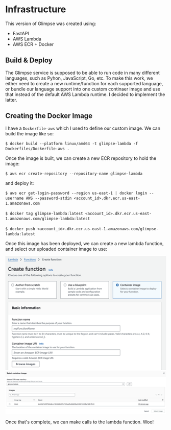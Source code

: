 # Infrastructure

This version of Glimpse was created using:
- FastAPI
- AWS Lambda
- AWS ECR + Docker

## Build & Deploy

The Glimpse service is supposed to be able to run code in many different languages, such as Pyhon, JavaScript, Go, etc. To make this work, we either need to create a new runtime/function for each supported language, or bundle our language support into one custom continaer image and use that instead of the default AWS Lambda runtime. I decided to implement the latter.

## Creating the Docker Image

I have a `Dockerfile-aws` which I used to define our custom image. We can build the image like so:

```
$ docker build --platform linux/amd64 -t glimpse-lambda -f Dockerfiles/Dockerfile-aws .     
```

Once the image is built, we can create a new ECR repository to hold the image:

```
$ aws ecr create-repository --repository-name glimpse-lambda
```

and deploy it:

```
$ aws ecr get-login-password --region us-east-1 | docker login --username AWS --password-stdin <account_id>.dkr.ecr.us-east-1.amazonaws.com

$ docker tag glimpse-lambda:latest <account_id>.dkr.ecr.us-east-1.amazonaws.com/glimpse-lambda:latest       

$ docker push <account_id>.dkr.ecr.us-east-1.amazonaws.com/glimpse-lambda:latest
```

Once this image has been deployed, we can create a new lambda function, and select our uploaded container image to use:

<img src="images/Screenshot 2024-10-23 at 12.49.03 PM.png" />

<img src="images/Screenshot 2024-10-23 at 12.49.54 PM.png" />

Once that's complete, we can make calls to the lambda function. Woo!